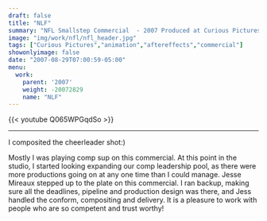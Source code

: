 ```yaml
---
draft: false
title: "NLF"
summary: "NFL Smallstep Commercial  - 2007 Produced at Curious Pictures"
image: "img/work/nfl/nfl_header.jpg"
tags: ["Curious Pictures","animation","aftereffects","commercial"]
showonlyimage: false
date: "2007-08-29T07:00:59-05:00"
menu:
  work:
    parent: '2007'
    weight: -20072829
    name: "NLF"
---
```


{{< youtube Q065WPGqdSo >}}

---


I composited the cheerleader shot:)

Mostly I was playing comp sup on this commercial. At this point in the studio, I started looking expanding our comp leadership pool, as there were more productions going on at any one time than I could manage. Jesse Mireaux stepped up to the plate on this commercial. I ran backup, making sure all the deadlines, pipeline and production design was there, and Jess handled the conform, compositing and delivery. It is a pleasure to work with people who are so competent and trust worthy!
